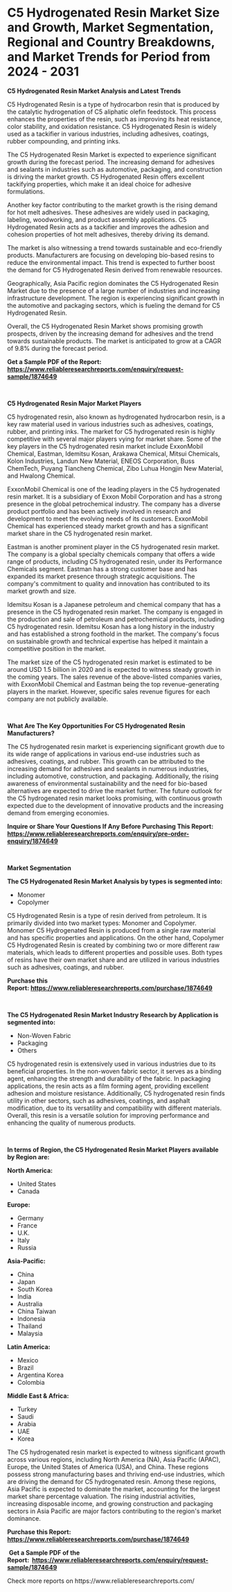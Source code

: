 <p><h1>C5 Hydrogenated Resin Market Size and Growth, Market Segmentation, Regional and Country Breakdowns, and Market Trends for Period from 2024 -  2031</h1></p><p><strong>C5 Hydrogenated Resin Market Analysis and Latest Trends</strong></p>
<p><p>C5 Hydrogenated Resin is a type of hydrocarbon resin that is produced by the catalytic hydrogenation of C5 aliphatic olefin feedstock. This process enhances the properties of the resin, such as improving its heat resistance, color stability, and oxidation resistance. C5 Hydrogenated Resin is widely used as a tackifier in various industries, including adhesives, coatings, rubber compounding, and printing inks.</p><p>The C5 Hydrogenated Resin Market is expected to experience significant growth during the forecast period. The increasing demand for adhesives and sealants in industries such as automotive, packaging, and construction is driving the market growth. C5 Hydrogenated Resin offers excellent tackifying properties, which make it an ideal choice for adhesive formulations.</p><p>Another key factor contributing to the market growth is the rising demand for hot melt adhesives. These adhesives are widely used in packaging, labeling, woodworking, and product assembly applications. C5 Hydrogenated Resin acts as a tackifier and improves the adhesion and cohesion properties of hot melt adhesives, thereby driving its demand.</p><p>The market is also witnessing a trend towards sustainable and eco-friendly products. Manufacturers are focusing on developing bio-based resins to reduce the environmental impact. This trend is expected to further boost the demand for C5 Hydrogenated Resin derived from renewable resources.</p><p>Geographically, Asia Pacific region dominates the C5 Hydrogenated Resin Market due to the presence of a large number of industries and increasing infrastructure development. The region is experiencing significant growth in the automotive and packaging sectors, which is fueling the demand for C5 Hydrogenated Resin.</p><p>Overall, the C5 Hydrogenated Resin Market shows promising growth prospects, driven by the increasing demand for adhesives and the trend towards sustainable products. The market is anticipated to grow at a CAGR of 9.8% during the forecast period.</p></p>
<p><strong>Get a Sample PDF of the Report:&nbsp; <a href="https://www.reliableresearchreports.com/enquiry/request-sample/1874649">https://www.reliableresearchreports.com/enquiry/request-sample/1874649</a></strong></p>
<p>&nbsp;</p>
<p><strong>C5 Hydrogenated Resin Major Market Players</strong></p>
<p><p>C5 hydrogenated resin, also known as hydrogenated hydrocarbon resin, is a key raw material used in various industries such as adhesives, coatings, rubber, and printing inks. The market for C5 hydrogenated resin is highly competitive with several major players vying for market share. Some of the key players in the C5 hydrogenated resin market include ExxonMobil Chemical, Eastman, Idemitsu Kosan, Arakawa Chemical, Mitsui Chemicals, Kolon Industries, Landun New Material, ENEOS Corporation, Buss ChemTech, Puyang Tiancheng Chemical, Zibo Luhua Hongjin New Material, and Hwalong Chemical.</p><p>ExxonMobil Chemical is one of the leading players in the C5 hydrogenated resin market. It is a subsidiary of Exxon Mobil Corporation and has a strong presence in the global petrochemical industry. The company has a diverse product portfolio and has been actively involved in research and development to meet the evolving needs of its customers. ExxonMobil Chemical has experienced steady market growth and has a significant market share in the C5 hydrogenated resin market.</p><p>Eastman is another prominent player in the C5 hydrogenated resin market. The company is a global specialty chemicals company that offers a wide range of products, including C5 hydrogenated resin, under its Performance Chemicals segment. Eastman has a strong customer base and has expanded its market presence through strategic acquisitions. The company's commitment to quality and innovation has contributed to its market growth and size.</p><p>Idemitsu Kosan is a Japanese petroleum and chemical company that has a presence in the C5 hydrogenated resin market. The company is engaged in the production and sale of petroleum and petrochemical products, including C5 hydrogenated resin. Idemitsu Kosan has a long history in the industry and has established a strong foothold in the market. The company's focus on sustainable growth and technical expertise has helped it maintain a competitive position in the market.</p><p>The market size of the C5 hydrogenated resin market is estimated to be around USD 1.5 billion in 2020 and is expected to witness steady growth in the coming years. The sales revenue of the above-listed companies varies, with ExxonMobil Chemical and Eastman being the top revenue-generating players in the market. However, specific sales revenue figures for each company are not publicly available.</p></p>
<p>&nbsp;</p>
<p><strong>What Are The Key Opportunities For C5 Hydrogenated Resin Manufacturers?</strong></p>
<p><p>The C5 hydrogenated resin market is experiencing significant growth due to its wide range of applications in various end-use industries such as adhesives, coatings, and rubber. This growth can be attributed to the increasing demand for adhesives and sealants in numerous industries, including automotive, construction, and packaging. Additionally, the rising awareness of environmental sustainability and the need for bio-based alternatives are expected to drive the market further. The future outlook for the C5 hydrogenated resin market looks promising, with continuous growth expected due to the development of innovative products and the increasing demand from emerging economies.</p></p>
<p><strong>Inquire or Share Your Questions If Any Before Purchasing This Report: <a href="https://www.reliableresearchreports.com/enquiry/pre-order-enquiry/1874649">https://www.reliableresearchreports.com/enquiry/pre-order-enquiry/1874649</a></strong></p>
<p>&nbsp;</p>
<p><strong>Market Segmentation</strong></p>
<p><strong>The C5 Hydrogenated Resin Market Analysis by types is segmented into:</strong></p>
<p><ul><li>Monomer</li><li>Copolymer</li></ul></p>
<p><p>C5 Hydrogenated Resin is a type of resin derived from petroleum. It is primarily divided into two market types: Monomer and Copolymer. Monomer C5 Hydrogenated Resin is produced from a single raw material and has specific properties and applications. On the other hand, Copolymer C5 Hydrogenated Resin is created by combining two or more different raw materials, which leads to different properties and possible uses. Both types of resins have their own market share and are utilized in various industries such as adhesives, coatings, and rubber.</p></p>
<p><strong>Purchase this Report:&nbsp;<a href="https://www.reliableresearchreports.com/purchase/1874649">https://www.reliableresearchreports.com/purchase/1874649</a></strong></p>
<p>&nbsp;</p>
<p><strong>The C5 Hydrogenated Resin Market Industry Research by Application is segmented into:</strong></p>
<p><ul><li>Non-Woven Fabric</li><li>Packaging</li><li>Others</li></ul></p>
<p><p>C5 hydrogenated resin is extensively used in various industries due to its beneficial properties. In the non-woven fabric sector, it serves as a binding agent, enhancing the strength and durability of the fabric. In packaging applications, the resin acts as a film forming agent, providing excellent adhesion and moisture resistance. Additionally, C5 hydrogenated resin finds utility in other sectors, such as adhesives, coatings, and asphalt modification, due to its versatility and compatibility with different materials. Overall, this resin is a versatile solution for improving performance and enhancing the quality of numerous products.</p></p>
<p>&nbsp;</p>
<p><strong>In terms of Region, the C5 Hydrogenated Resin Market Players available by Region are:</strong></p>
<p>
    <p> <strong> North America: </strong>
        <ul>
            <li>United States</li>
            <li>Canada</li>
        </ul>
        </p> 
    <p> <strong> Europe: </strong>
        <ul>
            <li>Germany</li>
            <li>France</li>
            <li>U.K.</li>
            <li>Italy</li>
            <li>Russia</li>
        </ul>
        </p> 
    <p> <strong> Asia-Pacific: </strong>
        <ul>
            <li>China</li>
            <li>Japan</li>
            <li>South Korea</li>
            <li>India</li>
            <li>Australia</li>
            <li>China Taiwan</li>
            <li>Indonesia</li>
            <li>Thailand</li>
            <li>Malaysia</li>
        </ul>
        </p> 
    <p> <strong> Latin America: </strong>
        <ul>
            <li>Mexico</li>
            <li>Brazil</li>
            <li>Argentina Korea</li>
            <li>Colombia</li>
        </ul>
        </p> 
    <p> <strong> Middle East & Africa: </strong>
        <ul>
            <li>Turkey</li>
            <li>Saudi</li>
            <li>Arabia</li>
            <li>UAE</li>
            <li>Korea</li>
        </ul>
    </p>
    </p>
<p><p>The C5 hydrogenated resin market is expected to witness significant growth across various regions, including North America (NA), Asia Pacific (APAC), Europe, the United States of America (USA), and China. These regions possess strong manufacturing bases and thriving end-use industries, which are driving the demand for C5 hydrogenated resin. Among these regions, Asia Pacific is expected to dominate the market, accounting for the largest market share percentage valuation. The rising industrial activities, increasing disposable income, and growing construction and packaging sectors in Asia Pacific are major factors contributing to the region's market dominance.</p></p>
<p><strong>Purchase this Report: <a href="https://www.reliableresearchreports.com/purchase/1874649">https://www.reliableresearchreports.com/purchase/1874649</a></strong></p>
<p>&nbsp;<strong>Get a Sample PDF of the Report:&nbsp;&nbsp;<a href="https://www.reliableresearchreports.com/enquiry/request-sample/1874649">https://www.reliableresearchreports.com/enquiry/request-sample/1874649</a></strong></p>
<p><strong></strong></p>
<p>Check more reports on https://www.reliableresearchreports.com/</p>